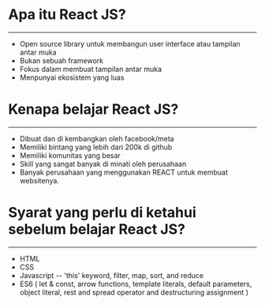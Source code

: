 # Apa itu React JS?

---

- Open source library untuk membangun user interface atau tampilan antar muka
- Bukan sebuah framework
- Fokus dalam membuat tampilan antar muka
- Menpunyai ekosistem yang luas

# Kenapa belajar React JS?

---

- Dibuat dan di kembangkan oleh facebook/meta
- Memiliki bintang yang lebih dari 200k di github
- Memiliki komunitas yang besar
- Skill yang sangat banyak di minati oleh perusahaan
- Banyak perusahaan yang menggunakan REACT untuk membuat websitenya.

# Syarat yang perlu di ketahui sebelum belajar React JS?

---

- HTML
- CSS
- Javascript -- 'this' keyword, filter, map, sort, and reduce
- ES6 ( let & const, arrow functions, template literals, default parameters, object literal, rest and spread operator and destructuring assignment )
